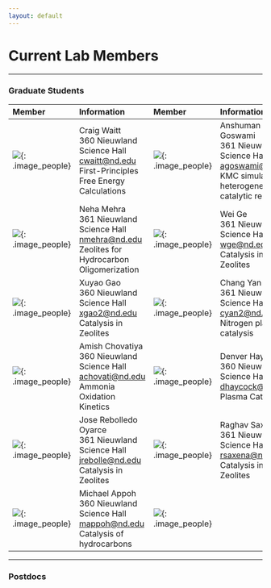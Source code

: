 ```yaml
---
layout: default
---
```

# Current Lab Members

* * *
### Graduate Students

| Member | Information | Member | Information|
|:------------ |:------------|:---------------------|:------------------------|
|![](/group_data/people_photos/cwaitt.jpeg){: .image_people}|Craig Waitt<br/>360 Nieuwland Science Hall<br/>[cwaitt@nd.edu](mailto:cwaitt@nd.edu)<br/>First-Principles Free Energy Calculations |![](/group_data/people_photos/agoswami.JPG){: .image_people}|Anshuman Goswami<br/>361 Nieuwland Science Hall<br/>[agoswami@nd.edu](mailto:agoswami@nd.edu)<br/>KMC simulation of heterogeneous<br/>catalytic reactions 
|![](/group_data/people_photos/nmehra.png){: .image_people}|Neha Mehra<br/>361 Nieuwland Science Hall<br/>[nmehra@nd.edu](mailto:nmehra@nd.edu)<br/>Zeolites for Hydrocarbon Oligomerization |![](/group_data/people_photos/wge.jpg){: .image_people}|Wei Ge<br/>361 Nieuwland Science Hall<br/>[wge@nd.edu](mailto:wge@nd.edu) <br/>Catalysis in Zeolites
|![](/group_data/people_photos/){: .image_people}|Xuyao Gao<br/>360 Nieuwland Science Hall<br/>[xgao2@nd.edu](mailto:xgao2@nd.edu)<br/>Catalysis in Zeolites |![](/group_data/people_photos/cyan2.png){: .image_people}|Chang Yan<br/>361 Nieuwland Science Hall<br/>[cyan2@nd.edu](mailto:cyan2@nd.edu)<br/>Nitrogen plasma catalysis
|![](/group_data/people_photos/achovati.jpg){: .image_people}|Amish Chovatiya <br/>360 Nieuwland Science Hall<br/>[achovati@nd.edu](mailto:achovati@nd.edu)<br/> Ammonia Oxidation Kinetics |![](/group_data/people_photos/dhaycock21.JPG){: .image_people}|Denver Haycock<br/>360 Nieuwland Science Hall<br/>[dhaycock@nd.edu](mailto:dhaycock@nd.edu)<br/>Plasma Catalysis
|![](/group_data/people_photos/jrebolle.JPG){: .image_people}|Jose Rebolledo Oyarce<br/>361 Nieuwland Science Hall<br/>[jrebolle@nd.edu](mailto:jrebolledo@nd.edu)<br/>Catalysis in Zeolites |![](/group_data/people_photos/rsaxena.jpg){: .image_people}|Raghav Saxena<br/>361 Nieuwland Science Hall<br/>[rsaxena@nd.edu](mailto:rsaxena@nd.edu)<br/>Catalysis in Zeolites
|![](/group_data/people_photos/){: .image_people}|Michael Appoh<br/>360 Nieuwland Science Hall<br/>[mappoh@nd.edu](mailto:mappoh@nd.edu)<br/>Catalysis of hydrocarbons |![](/group_data/people_photos/cyan2.png){: .image_people}

* * *
### Postdocs


